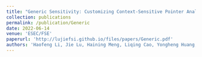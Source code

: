 ```yaml
---
title: "Generic Sensitivity: Customizing Context-Sensitive Pointer Analysis for Generics"
collection: publications
permalink: /publication/Generic
date: 2022-06-14
venue: 'ESEC/FSE'
paperurl: 'http://lujiefsi.github.io/files/papers/Generic.pdf'
authors: 'Haofeng Li, Jie Lu, Haining Meng, Liqing Cao, Yongheng Huang, Lian Li, Lin Gao'
---
```

